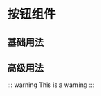 # 按钮组件

## 基础用法
<preview path="../demos/JButton.vue" title="基本使用" description="xxxxx"></preview>

## 高级用法

::: warning
This is a warning
:::
